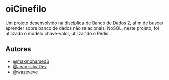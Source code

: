 # oiCinefilo
Um projeto desenvolvido na disciplica de Banco de Dados 2, afim de buscar aprender sobre banco de dados não relacionais, NoSQL, neste projeto, foi utilizado o modelo chave-valor, utilizando o Redis.



## Autores

- [@maxmohamed6](https://www.github.com/maxmohamed6)
- [@Jean-silvaDev](https://www.github.com/Jean-silvaDev)
- [@wazeveve](https://www.github.com/wazeveve)

